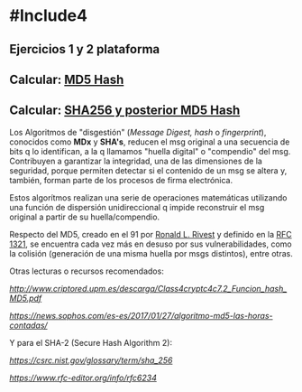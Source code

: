# #Include4
## Ejercicios 1 y 2 plataforma

## Calcular: [**MD5 Hash**](https://rafadelg.github.io/include4/ex01_md5/)

## Calcular: [**SHA256 y posterior MD5 Hash**](https://rafadelg.github.io/include4/ex02_md5/)

Los Algoritmos de "disgestión" (*Message Digest, hash* o *fingerprint*), conocidos como **MDx** y **SHA's**, reducen el msg original a una secuencia de bits q lo identifican, a la q llamamos "huella digital" o "compendio" del msg. Contribuyen a garantizar la integridad, una de las dimensiones de la seguridad, porque permiten detectar si el contenido de un msg se altera y, también, forman parte de los procesos de firma electrónica.

Estos algorítmos realizan una serie de operaciones matemáticas utilizando una función de dispersión unidireccional q impide reconstruir el msg original a partir de su huella/compendio.

Respecto del MD5, creado en el 91 por [Ronald L. Rivest](https://amturing.acm.org/award_winners/rivest_1403005.cfm) y definido en la [RFC 1321](https://tools.ietf.org/html/rfc1321), se encuentra cada vez más en desuso por sus vulnerabilidades, como la colisión (generación de una misma huella por msgs distintos), entre otras.

Otras lecturas o recursos recomendados:

*<http://www.criptored.upm.es/descarga/Class4cryptc4c7.2_Funcion_hash_MD5.pdf>*

*<https://news.sophos.com/es-es/2017/01/27/algoritmo-md5-las-horas-contadas/>*

Y para el SHA-2 (Secure Hash Algorithm 2):

*<https://csrc.nist.gov/glossary/term/sha_256>*

*<https://www.rfc-editor.org/info/rfc6234>*